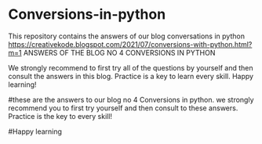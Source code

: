 # Conversions-in-python
This repository contains the answers of our blog conversations in python https://creativekode.blogspot.com/2021/07/conversions-with-python.html?m=1
ANSWERS OF THE BLOG NO 4 CONVERSIONS IN PYTHON



We strongly recommend to first try all of the questions by yourself and then consult the answers in this blog. Practice is a key to learn every skill. Happy learning! 



#these are the answers to our blog no 4 Conversions in python. we strongly recommend you to first try yourself and then consult to these answers. Practice is the key to every skill!

#Happy learning



